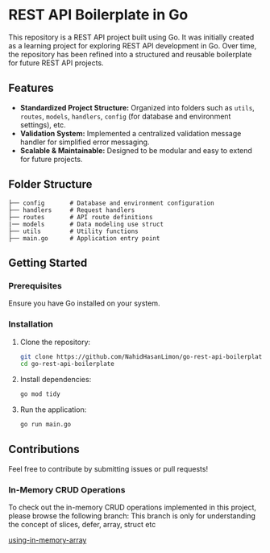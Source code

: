 # REST API Boilerplate in Go

This repository is a REST API project built using Go. It was initially created as a learning project for exploring REST API development in Go. Over time, the repository has been refined into a structured and reusable boilerplate for future REST API projects.

## Features
- **Standardized Project Structure:** Organized into folders such as `utils`, `routes`, `models`, `handlers`, `config` (for database and environment settings), etc.
- **Validation System:** Implemented a centralized validation message handler for simplified error messaging.
- **Scalable & Maintainable:** Designed to be modular and easy to extend for future projects.

## Folder Structure
```
├── config       # Database and environment configuration
├── handlers     # Request handlers
├── routes       # API route definitions
|── models       # Data modeling use struct
├── utils        # Utility functions
├── main.go      # Application entry point
```

## Getting Started
### Prerequisites
Ensure you have Go installed on your system.

### Installation
1. Clone the repository:
   ```sh
   git clone https://github.com/NahidHasanLimon/go-rest-api-boilerplate
   cd go-rest-api-boilerplate
   ```
2. Install dependencies:
   ```sh
   go mod tidy
   ```
3. Run the application:
   ```sh
   go run main.go
   ```

## Contributions
Feel free to contribute by submitting issues or pull requests!


### In-Memory CRUD Operations

To check out the in-memory CRUD operations implemented in this project, please browse the following branch:
This branch is only for understanding the concept of slices, defer, array, struct etc 

[using-in-memory-array](https://github.com/NahidHasanLimon/go-rest-api-boilerplate/tree/using-in-memory-array)

